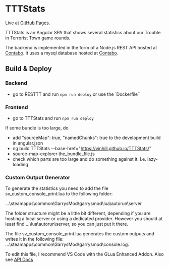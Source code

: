 # TTTStats

Live at [GitHub Pages](https://vinhill.github.io/TTTStats).

TTTStats is an Angular SPA that shows several statistics about our Trouble in
Terrorist Town game rounds.

The backend is implemented in the form of a Node.js REST API hosted at [Contabo](http://vmd76968.contaboserver.net:3001).
It uses a mysql database hosted at [Contabo](https://vmd76968.contaboserver.net).

## Build & Deploy

### Backend

- go to RESTTT and run `npm run deploy` or use the `Dockerfile``

### Frontend

- go to TTTStats and run `npm run deploy`

If some bundle is too large, do
- add "sourceMap": true, "namedChunks": true to the development build in angular.json
- ng build TTTStats --base-href="https://vinhill.github.io/TTTStats/"
- source-map-explorer the_bundle_file.js
- check which parts are too large and do something against it. I.e. lazy-loading

### Custom Output Generator

To generate the statistics you need to add the file sv_custom_console_print.lua to the following folder:

...\steamapps\common\GarrysMod\garrysmod\lua\autorun\server

The folder structure might be a little bit different, depending if you are hosting a local server or using a dedicated provider. However you should at least find ...\lua\autorun\server, so you can just put it there.

The file sv_custom_console_print.lua generates the custom outputs and writes it in the following file: ...\steamapps\common\GarrysMod\garrysmod\console.log. 

To edit this file, I recommend VS Code with the GLua Enhanced Addon. Also see [API Docs](https://api-docs.ttt2.neoxult.de/)
